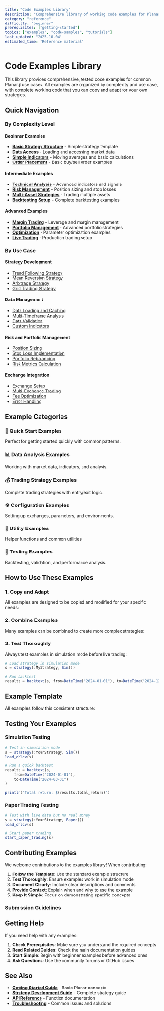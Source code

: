 ```yaml
---
title: "Code Examples Library"
description: "Comprehensive library of working code examples for Planar.jl"
category: "reference"
difficulty: "beginner"
prerequisites: ["getting-started"]
topics: ["examples", "code-samples", "tutorials"]
last_updated: "2025-10-04"
estimated_time: "Reference material"
---
```


# Code Examples Library

This library provides comprehensive, tested code examples for common Planar.jl use cases. All examples are organized by complexity and use case, with complete working code that you can copy and adapt for your own strategies.

## Quick Navigation

### By Complexity Level

#### Beginner Examples
- **[Basic Strategy Structure](basic-strategy.md)** - Simple strategy template
- **[Data Access](data-access.md)** - Loading and accessing market data
- **[Simple Indicators](simple-indicators.md)** - Moving averages and basic calculations
- **[Order Placement](order-placement.md)** - Basic buy/sell order examples

#### Intermediate Examples
- **[Technical Analysis](technical-analysis.md)** - Advanced indicators and signals
- **[Risk Management](risk-management.md)** - Position sizing and stop losses
- **[Multi-Asset Strategies](multi-asset.md)** - Trading multiple assets
- **[Backtesting Setup](backtesting.md)** - Complete backtesting examples

#### Advanced Examples
- **[Margin Trading](margin-trading.md)** - Leverage and margin management
- **[Portfolio Management](portfolio-management.md)** - Advanced portfolio strategies
- **[Optimization](optimization.md)** - Parameter optimization examples
- **[Live Trading](live-trading.md)** - Production trading setup

### By Use Case

#### Strategy Development
- [Trend Following Strategy](strategies/trend-following.md)
- [Mean Reversion Strategy](strategies/mean-reversion.md)
- [Arbitrage Strategy](strategies/arbitrage.md)
- [Grid Trading Strategy](strategies/grid-trading.md)

#### Data Management
- [Data Loading and Caching](data/loading-caching.md)
- [Multi-Timeframe Analysis](data/multi-timeframe.md)
- [Data Validation](data/validation.md)
- [Custom Indicators](data/custom-indicators.md)

#### Risk and Portfolio Management
- [Position Sizing](risk/position-sizing.md)
- [Stop Loss Implementation](risk/stop-loss.md)
- [Portfolio Rebalancing](risk/rebalancing.md)
- [Risk Metrics Calculation](risk/metrics.md)

#### Exchange Integration
- [Exchange Setup](exchange/setup.md)
- [Multi-Exchange Trading](exchange/multi-exchange.md)
- [Fee Optimization](exchange/fee-optimization.md)
- [Error Handling](exchange/error-handling.md)

## Example Categories

### 🚀 Quick Start Examples
Perfect for getting started quickly with common patterns.

### 📊 Data Analysis Examples
Working with market data, indicators, and analysis.

### 💰 Trading Strategy Examples
Complete trading strategies with entry/exit logic.

### ⚙️ Configuration Examples
Setting up exchanges, parameters, and environments.

### 🔧 Utility Examples
Helper functions and common utilities.

### 🧪 Testing Examples
Backtesting, validation, and performance analysis.

## How to Use These Examples

### 1. Copy and Adapt
All examples are designed to be copied and modified for your specific needs:


### 2. Combine Examples
Many examples can be combined to create more complex strategies:


### 3. Test Thoroughly
Always test examples in simulation mode before live trading:

```julia
# Load strategy in simulation mode
s = strategy(:MyStrategy, Sim())

# Run backtest
results = backtest(s, from=DateTime("2024-01-01"), to=DateTime("2024-12-31"))
```

## Example Template

All examples follow this consistent structure:


## Testing Your Examples

### Simulation Testing
```julia
# Test in simulation mode
s = strategy(:YourStrategy, Sim())
load_ohlcv(s)

# Run a quick backtest
results = backtest(s, 
    from=DateTime("2024-01-01"),
    to=DateTime("2024-03-31")
)

println("Total return: $(results.total_return)")
```

### Paper Trading Testing
```julia
# Test with live data but no real money
s = strategy(:YourStrategy, Paper())
load_ohlcv(s)

# Start paper trading
start_paper_trading(s)
```

## Contributing Examples

We welcome contributions to the examples library! When contributing:

1. **Follow the Template**: Use the standard example structure
2. **Test Thoroughly**: Ensure examples work in simulation mode
3. **Document Clearly**: Include clear descriptions and comments
4. **Provide Context**: Explain when and why to use the example
5. **Keep It Simple**: Focus on demonstrating specific concepts

### Submission Guidelines


## Getting Help

If you need help with any examples:

1. **Check Prerequisites**: Make sure you understand the required concepts
2. **Read Related Guides**: Check the main documentation guides
3. **Start Simple**: Begin with beginner examples before advanced ones
4. **Ask Questions**: Use the community forums or GitHub issues

## See Also

- **[Getting Started Guide](../../getting-started/index.md)** - Basic Planar concepts
- **[Strategy Development Guide](../../guides/strategy-development.md)** - Complete strategy guide
- **[API Reference](../api/index.md)** - Function documentation
- **[Troubleshooting](../../troubleshooting/index.md)** - Common issues and solutions